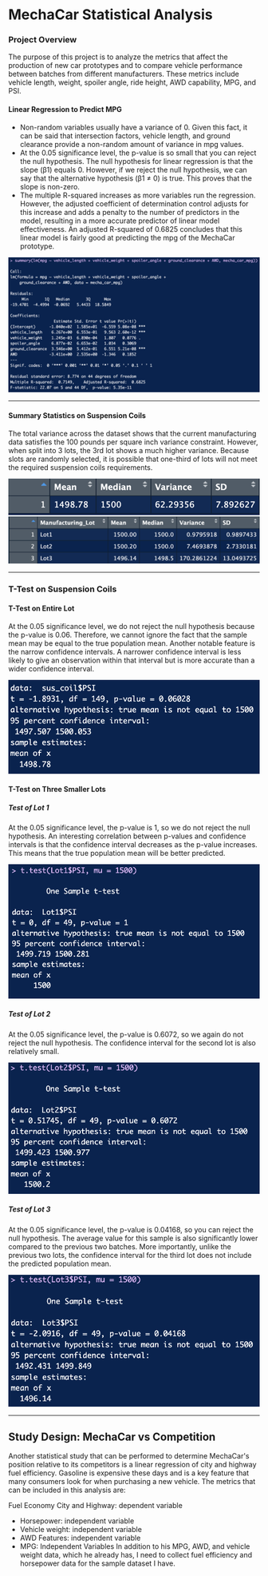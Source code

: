 # MechaCar Statistical Analysis

### Project Overview

The purpose of this project is to analyze the metrics that affect the production of new car prototypes and to compare vehicle performance between batches from different manufacturers. These metrics include vehicle length, weight, spoiler angle, ride height, AWD capability, MPG, and PSI. 

#### Linear Regression to Predict MPG

- Non-random variables usually have a variance of 0. Given this fact, it can be said that intersection factors, vehicle length, and ground clearance provide a non-random amount of variance in mpg values.
- At the 0.05 significance level, the p-value is so small that you can reject the null hypothesis. The null hypothesis for linear regression is that the slope (β1) equals 0. However, if we reject the null hypothesis, we can say that the alternative hypothesis (β1 ≠ 0) is true. This proves that the slope is non-zero.
- The multiple R-squared increases as more variables run the regression. However, the adjusted coefficient of determination control adjusts for this increase and adds a penalty to the number of predictors in the model, resulting in a more accurate predictor of linear model effectiveness. An adjusted R-squared of 0.6825 concludes that this linear model is fairly good at predicting the mpg of the MechaCar prototype. 

![Linear Regression](./Resources/LinearRegression.png)


___

#### Summary Statistics on Suspension Coils

The total variance across the dataset shows that the current manufacturing data satisfies the 100 pounds per square inch variance constraint. However, when split into 3 lots, the 3rd lot shows a much higher variance. Because slots are randomly selected, it is possible that one-third of lots will not meet the required suspension coils requirements.

![Total Summary Table](./Resources/totalSummaryTable.png)
![Lot Summary Table](./Resources/lotSummaryTable.png)
___

### T-Test on Suspension Coils

#### T-Test on Entire Lot
At the 0.05 significance level, we do not reject the null hypothesis because the p-value is 0.06. Therefore, we cannot ignore the fact that the sample mean may be equal to the true population mean. Another notable feature is the narrow confidence intervals. A narrower confidence interval is less likely to give an observation within that interval but is more accurate than a wider confidence interval. 

![t-test](./Resources/t-test.png)

#### T-Test on Three Smaller Lots

##### Test of Lot 1
 At the 0.05 significance level, the p-value is 1, so we do not reject the null hypothesis. An interesting correlation between p-values ​​and confidence intervals is that the confidence interval decreases as the p-value increases. This means that the true population mean will be better predicted. 

![Test Of Lot1](./Resources/testOfLot1.png)
##### Test of Lot 2
At the 0.05 significance level, the p-value is 0.6072, so we again do not reject the null hypothesis. The confidence interval for the second lot is also relatively small. 

![Test Of Lot2](./Resources/testOfLot2.png)

##### Test of Lot 3
At the 0.05 significance level, the p-value is 0.04168, so you can reject the null hypothesis. The average value for this sample is also significantly lower compared to the previous two batches. More importantly, unlike the previous two lots, the confidence interval for the third lot does not include the predicted population mean. 

![Test Of Lot3](./Resources/testOfLot3.png)
___
## Study Design: MechaCar vs Competition

Another statistical study that can be performed to determine MechaCar's position relative to its competitors is a linear regression of city and highway fuel efficiency. Gasoline is expensive these days and is a key feature that many consumers look for when purchasing a new vehicle. The metrics that can be included in this analysis are:


Fuel Economy City and Highway: dependent variable
- Horsepower: independent variable
- Vehicle weight: independent variable
- AWD Features: independent variable
- MPG: Independent Variables In addition to his MPG, AWD, and vehicle weight data, which he already has, I need to collect fuel efficiency and horsepower data for the sample dataset I have. 